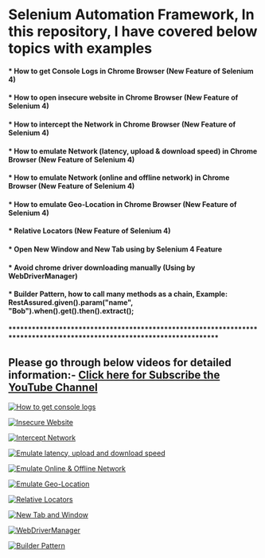# Selenium Automation Framework, In this repository, I have covered below topics with examples

#### * How to get Console Logs in Chrome Browser (New Feature of Selenium 4)
#### * How to open insecure website in Chrome Browser (New Feature of Selenium 4)
#### * How to intercept the Network in Chrome Browser (New Feature of Selenium 4)
#### * How to emulate Network (latency, upload & download speed) in Chrome Browser (New Feature of Selenium 4)
#### * How to emulate Network (online and offline network) in Chrome Browser (New Feature of Selenium 4)
#### * How to emulate Geo-Location in Chrome Browser (New Feature of Selenium 4)
#### * Relative Locators (New Feature of Selenium 4)
#### * Open New Window and New Tab using by Selenium 4 Feature
#### * Avoid chrome driver downloading manually (Using by WebDriverManager)
#### * Builder Pattern, how to call many methods as a chain, Example: RestAssured.given().param("name", "Bob").when().get().then().extract();
#### **********************************************************************************************************************
## Please go through below videos for detailed information:- [Click here for Subscribe the YouTube Channel](https://www.youtube.com/channel/UCLTE4_DaxM3w2pqjIrnkO8A?sub_confirmation=1)

[![How to get console logs](https://img.youtube.com/vi/TpAdcLz6H-w/0.jpg)](https://www.youtube.com/watch?v=TpAdcLz6H-w "Console Logs")

[![Insecure Website](https://img.youtube.com/vi/3AoHNjIVj3w/0.jpg)](https://www.youtube.com/watch?v=3AoHNjIVj3w "Insecure Website")

[![Intercept Network](https://img.youtube.com/vi/9g5w4sZp0pw/0.jpg)](https://www.youtube.com/watch?v=9g5w4sZp0pw "Intercept Network")

[![Emulate latency, upload and download speed](https://img.youtube.com/vi/J_G3ss9CvYk/0.jpg)](https://www.youtube.com/watch?v=J_G3ss9CvYk "Emulate latency, upload and download speed")

[![Emulate Online & Offline Network](https://img.youtube.com/vi/F7VjJ8Q-gUw/0.jpg)](https://www.youtube.com/watch?v=F7VjJ8Q-gUw "Emulate Online & Offline Network")

[![Emulate Geo-Location](https://img.youtube.com/vi/Xy1sQ_TX06E/0.jpg)](https://www.youtube.com/watch?v=Xy1sQ_TX06E "Emulate Geo-Location")

[![Relative Locators](https://img.youtube.com/vi/R7XOYM7ISRw/0.jpg)](https://www.youtube.com/watch?v=R7XOYM7ISRw "Relative Locators")

[![New Tab and Window](https://img.youtube.com/vi/lJqGvch61v4/0.jpg)](https://www.youtube.com/watch?v=lJqGvch61v4 "New Tab and Window -Selenioum 4")

[![WebDriverManager](https://img.youtube.com/vi/EMUaGP0JSJ4/0.jpg)](https://www.youtube.com/watch?v=EMUaGP0JSJ4 "WebDriverManager")

[![Builder Pattern](https://img.youtube.com/vi/w3V6vzTDjfA/0.jpg)](https://www.youtube.com/watch?v=w3V6vzTDjfA "Builder Pattern")
